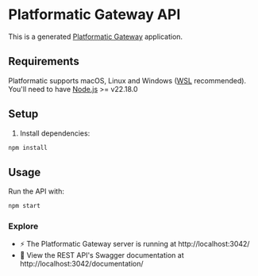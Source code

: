 # Platformatic Gateway API

This is a generated [Platformatic Gateway](https://docs.platformatic.dev/docs/gateway/overview) application.

## Requirements

Platformatic supports macOS, Linux and Windows ([WSL](https://docs.microsoft.com/windows/wsl/) recommended).
You'll need to have [Node.js](https://nodejs.org/) >= v22.18.0

## Setup

1. Install dependencies:

```bash
npm install
```

## Usage

Run the API with:

```bash
npm start
```

### Explore

- ⚡ The Platformatic Gateway server is running at http://localhost:3042/
- 📔 View the REST API's Swagger documentation at http://localhost:3042/documentation/
